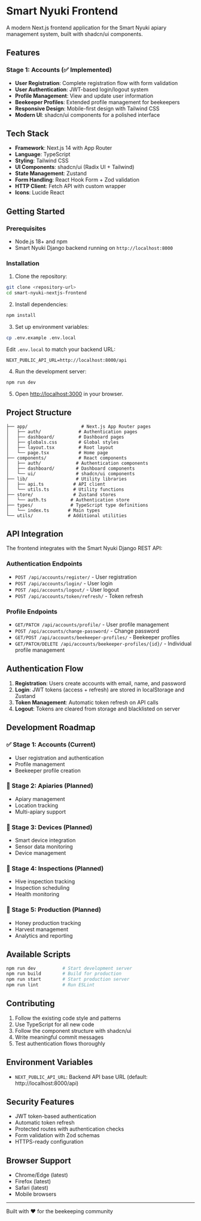 # Smart Nyuki Frontend

A modern Next.js frontend application for the Smart Nyuki apiary management system, built with shadcn/ui components.

## Features

### Stage 1: Accounts (✅ Implemented)
- **User Registration**: Complete registration flow with form validation
- **User Authentication**: JWT-based login/logout system
- **Profile Management**: View and update user information
- **Beekeeper Profiles**: Extended profile management for beekeepers
- **Responsive Design**: Mobile-first design with Tailwind CSS
- **Modern UI**: shadcn/ui components for a polished interface

## Tech Stack

- **Framework**: Next.js 14 with App Router
- **Language**: TypeScript
- **Styling**: Tailwind CSS
- **UI Components**: shadcn/ui (Radix UI + Tailwind)
- **State Management**: Zustand
- **Form Handling**: React Hook Form + Zod validation
- **HTTP Client**: Fetch API with custom wrapper
- **Icons**: Lucide React

## Getting Started

### Prerequisites

- Node.js 18+ and npm
- Smart Nyuki Django backend running on `http://localhost:8000`

### Installation

1. Clone the repository:
```bash
git clone <repository-url>
cd smart-nyuki-nextjs-frontend
```

2. Install dependencies:
```bash
npm install
```

3. Set up environment variables:
```bash
cp .env.example .env.local
```

Edit `.env.local` to match your backend URL:
```
NEXT_PUBLIC_API_URL=http://localhost:8000/api
```

4. Run the development server:
```bash
npm run dev
```

5. Open [http://localhost:3000](http://localhost:3000) in your browser.

## Project Structure

```
├── app/                    # Next.js App Router pages
│   ├── auth/              # Authentication pages
│   ├── dashboard/         # Dashboard pages
│   ├── globals.css        # Global styles
│   ├── layout.tsx         # Root layout
│   └── page.tsx           # Home page
├── components/            # React components
│   ├── auth/             # Authentication components
│   ├── dashboard/        # Dashboard components
│   └── ui/               # shadcn/ui components
├── lib/                  # Utility libraries
│   ├── api.ts           # API client
│   └── utils.ts         # Utility functions
├── store/               # Zustand stores
│   └── auth.ts         # Authentication store
├── types/              # TypeScript type definitions
│   └── index.ts       # Main types
└── utils/             # Additional utilities
```

## API Integration

The frontend integrates with the Smart Nyuki Django REST API:

### Authentication Endpoints
- `POST /api/accounts/register/` - User registration
- `POST /api/accounts/login/` - User login
- `POST /api/accounts/logout/` - User logout
- `POST /api/accounts/token/refresh/` - Token refresh

### Profile Endpoints
- `GET/PATCH /api/accounts/profile/` - User profile management
- `POST /api/accounts/change-password/` - Change password
- `GET/POST /api/accounts/beekeeper-profiles/` - Beekeeper profiles
- `GET/PATCH/DELETE /api/accounts/beekeeper-profiles/{id}/` - Individual profile management

## Authentication Flow

1. **Registration**: Users create accounts with email, name, and password
2. **Login**: JWT tokens (access + refresh) are stored in localStorage and Zustand
3. **Token Management**: Automatic token refresh on API calls
4. **Logout**: Tokens are cleared from storage and blacklisted on server

## Development Roadmap

### ✅ Stage 1: Accounts (Current)
- User registration and authentication
- Profile management
- Beekeeper profile creation

### 🚧 Stage 2: Apiaries (Planned)
- Apiary management
- Location tracking
- Multi-apiary support

### 🚧 Stage 3: Devices (Planned)
- Smart device integration
- Sensor data monitoring
- Device management

### 🚧 Stage 4: Inspections (Planned)
- Hive inspection tracking
- Inspection scheduling
- Health monitoring

### 🚧 Stage 5: Production (Planned)
- Honey production tracking
- Harvest management
- Analytics and reporting

## Available Scripts

```bash
npm run dev          # Start development server
npm run build        # Build for production
npm run start        # Start production server
npm run lint         # Run ESLint
```

## Contributing

1. Follow the existing code style and patterns
2. Use TypeScript for all new code
3. Follow the component structure with shadcn/ui
4. Write meaningful commit messages
5. Test authentication flows thoroughly

## Environment Variables

- `NEXT_PUBLIC_API_URL`: Backend API base URL (default: http://localhost:8000/api)

## Security Features

- JWT token-based authentication
- Automatic token refresh
- Protected routes with authentication checks
- Form validation with Zod schemas
- HTTPS-ready configuration

## Browser Support

- Chrome/Edge (latest)
- Firefox (latest)
- Safari (latest)
- Mobile browsers

---

Built with ❤️ for the beekeeping community
